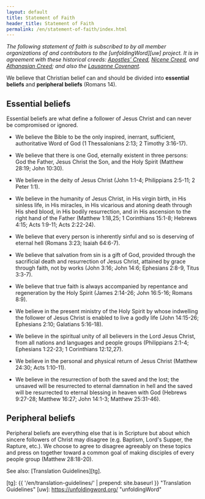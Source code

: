 ```yaml
---
layout: default
title: Statement of Faith
header_title: Statement of Faith
permalink: /en/statement-of-faith/index.html
---
```


*The following statement of faith is subscribed to by all member organizations of and contributors to the [unfoldingWord][uw] project. It is in agreement with these historical creeds: [Apostles’ Creed][apostles], [Nicene Creed][nicene], and [Athanasian Creed][athanasian]; and also the [Lausanne Covenant][lc].*

We believe that Christian belief can and should be divided into **essential beliefs** and **peripheral beliefs** (Romans 14).

## Essential beliefs

Essential beliefs are what define a follower of Jesus Christ and can never be compromised or ignored.

* We believe the Bible to be the only inspired, inerrant, sufficient, authoritative Word of God (1 Thessalonians 2:13; 2 Timothy 3:16-17).

* We believe that there is one God, eternally existent in three persons: God the Father, Jesus Christ the Son, and the Holy Spirit (Matthew 28:19; John 10:30).

* We believe in the deity of Jesus Christ (John 1:1-4; Philippians 2:5-11; 2 Peter 1:1).

* We believe in the humanity of Jesus Christ, in His virgin birth, in His sinless life, in His miracles, in His vicarious and atoning death through His shed blood, in His bodily resurrection, and in His ascension to the right hand of the Father (Matthew 1:18,25; 1 Corinthians 15:1-8; Hebrews 4:15; Acts 1:9-11; Acts 2:22-24).

* We believe that every person is inherently sinful and so is deserving of eternal hell (Romans 3:23; Isaiah 64:6-7).

* We believe that salvation from sin is a gift of God, provided through the sacrificial death and resurrection of Jesus Christ, attained by grace through faith, not by works (John 3:16; John 14:6; Ephesians 2:8-9, Titus 3:3-7).

* We believe that true faith is always accompanied by repentance and regeneration by the Holy Spirit (James 2:14-26; John 16:5-16; Romans 8:9).

* We believe in the present ministry of the Holy Spirit by whose indwelling the follower of Jesus Christ is enabled to live a godly life (John 14:15-26; Ephesians 2:10; Galatians 5:16-18).

* We believe in the spiritual unity of all believers in the Lord Jesus Christ, from all nations and languages and people groups (Philippians 2:1-4; Ephesians 1:22-23; 1 Corinthians 12:12,27).

* We believe in the personal and physical return of Jesus Christ (Matthew 24:30; Acts 1:10-11).

* We believe in the resurrection of both the saved and the lost; the unsaved will be resurrected to eternal damnation in hell and the saved will be resurrected to eternal blessing in heaven with God (Hebrews 9:27-28; Matthew 16:27; John 14:1-3; Matthew 25:31-46).

## Peripheral beliefs

Peripheral beliefs are everything else that is in Scripture but about which sincere followers of Christ may disagree (e.g. Baptism, Lord's Supper, the Rapture, etc.). We choose to agree to disagree agreeably on these topics and press on together toward a common goal of making disciples of every people group (Matthew 28:18-20).

See also: [Translation Guidelines][tg].

[lc]: http://www.lausanne.org/en/documents/lausanne-covenant.html "Lausanne Covenant"
[apostles]: https://git.door43.org/Door43/en_creeds/src/master/content/apostles.md "Apostles' Creed"
[nicene]: https://git.door43.org/Door43/en_creeds/src/master/content/nicene.md "Nicene Creed"
[athanasian]: https://git.door43.org/Door43/en_creeds/src/master/content/athanasian.md "Athanasian Creed"
[tg]: {{ '/en/translation-guidelines/' | prepend: site.baseurl }} "Translation Guidelines"
[uw]: https://unfoldingword.org/ "unfoldingWord"
